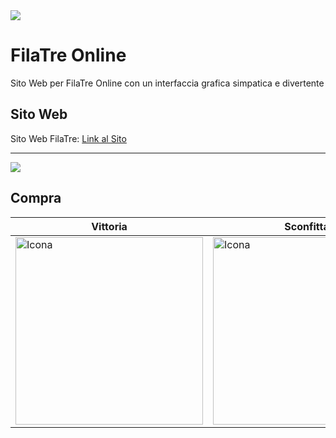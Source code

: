 <img src="https://github.com/vittorioPiotti/FilaTreOnline/blob/main/FilaTreOnline/imgs/header2.png" />



# FilaTre Online

Sito Web per FilaTre Online con un interfaccia grafica simpatica e divertente 



## Sito Web

Sito Web FilaTre: [Link al Sito](https://vittoriopiotti.altervista.org/FilaTre/Online/index.php)


---

<img src="https://github.com/vittorioPiotti/FilaTreOnline/blob/main/FilaTreOnline/imgs/home.png" />


## Compra 

| Vittoria | Sconfitta| Pareggio| 
| ------------ | ------------ |  ------------ | 
| <img src="https://github.com/vittorioPiotti/FilaTreOnline/blob/main/FilaTreOnline/imgs/vittoria.png" alt="Icona" width="300"/>  | <img src="https://github.com/vittorioPiotti/FilaTreOnline/blob/main/FilaTreOnline/imgs/sconfitta.png" alt="Icona" width="300"/> | <img src="https://github.com/vittorioPiotti/FilaTreOnline/blob/main/FilaTreOnline/imgs/pareggio.png" alt="Icona" width="300"/>  |


